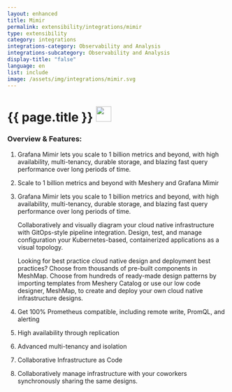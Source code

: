 ```yaml
---
layout: enhanced
title: Mimir
permalink: extensibility/integrations/mimir
type: extensibility
category: integrations
integrations-category: Observability and Analysis
integrations-subcategory: Observability and Analysis
display-title: "false"
language: en
list: include
image: /assets/img/integrations/mimir.svg
---
```


<h1>{{ page.title }} <img src="{{ page.image }}" style="width: 35px; height: 35px;" /></h1>


<!-- This needs replaced with the Category property, not the sub-category.
 #### About: Grafana Mimir lets you scale to 1 billion metrics and beyond, with high availability, multi-tenancy, durable storage, and blazing fast query performance over long periods of time. -->

### Overview & Features:

1. Grafana Mimir lets you scale to 1 billion metrics and beyond, with high availability, multi-tenancy, durable storage, and blazing fast query performance over long periods of time.

2. Scale to 1 billion metrics and beyond with Meshery and Grafana Mimir

4. 
    Grafana Mimir lets you scale to 1 billion metrics and beyond, with high availability, multi-tenancy, durable storage, and blazing fast query performance over long periods of time.



    Collaboratively and visually diagram your cloud native infrastructure with GitOps-style pipeline integration. Design, test, and manage configuration your Kubernetes-based, containerized applications as a visual topology.



    Looking for best practice cloud native design and deployment best practices? Choose from thousands of pre-built components in MeshMap. Choose from hundreds of ready-made design patterns by importing templates from Meshery Catalog or use our low code designer, MeshMap, to create and deploy your own cloud native infrastructure designs.



5. Get 100% Prometheus compatible, including remote write, PromQL, and alerting

6. High availability through replication

7. Advanced multi-tenancy and isolation

8. Collaborative Infrastructure as Code

9. Collaboratively manage infrastructure with your coworkers synchronously sharing the same designs.

